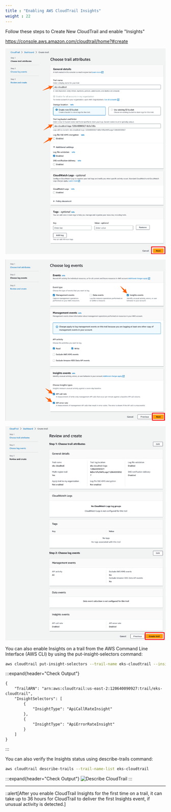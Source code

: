 ```yaml
---
title : "Enabling AWS CloudTrail Insights"
weight : 22
---
```



Follow these steps to Create New CloudTrail and enable "Insights"

https://console.aws.amazon.com/cloudtrail/home?#create

![Create CloudTrail - Step1](/static/images/detective-controls/log-insights/cloudtrail-create-1.png)

![Create CloudTrail - Step2](/static/images/detective-controls/log-insights/cloudtrail-create-2.png)

![Create CloudTrail - Final](/static/images/detective-controls/log-insights/cloudtrail-create-3.png)


You can also enable Insights on a trail from the AWS Command Line Interface (AWS CLI) by using the put-insight-selectors command:



```bash
aws cloudtrail put-insight-selectors --trail-name eks-cloudtrail --insight-selectors '[{"InsightType": "ApiCallRateInsight"},{"InsightType": "ApiErrorRateInsight"}]'
```

:::expand{header="Check Output"}
```
{
    "TrailARN": "arn:aws:cloudtrail:us-east-2:120640090927:trail/eks-cloudtrail",
    "InsightSelectors": [
        {
            "InsightType": "ApiCallRateInsight"
        },
        {
            "InsightType": "ApiErrorRateInsight"
        }
    ]
}
```
:::


You can also verify the Insights status using describe-trails command:
```bash
aws cloudtrail describe-trails --trail-name-list eks-cloudtrail
```


:::expand{header="Check Output"}
![Describe CloudTrail](/static/images/detective-controls/log-insights/describe-cloudtrail-11.png)
:::


---

::alert[After you enable CloudTrail Insights for the first time on a trail, it can take up to 36 hours for CloudTrail to deliver the first Insights event, if unusual activity is detected.]

